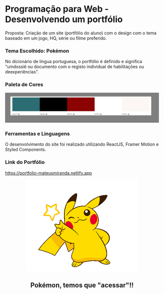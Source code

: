 # Programação para Web - Desenvolvendo um portfólio

Proposta: Criação de um site (portfólio do aluno) com o design com o tema baseado em um jogo, HQ, série ou filme preferido. 


### Tema Escolhido: Pokémon

No dicionário de língua portuguesa, o portfólio é definido e significa “umdossiê ou documento com o registo individual de habilitações ou deexperiências”.


### Paleta de Cores
![paleta de cores](https://raw.githubusercontent.com/MateusJunio016/imagensPortfolio/main/paleta%20de%20cores.png)

### Ferramentas e Linguagens
O desenvolvimento do site foi realizado utilizando ReactJS, Framer Motion e Styled Components.



### Link do Portfólio
https://portfolio-mateusmiranda.netlify.app






<div align="center">
<img src="https://github.com/MateusJunio016/imagensPortfolio/blob/main/pikachu.gif" />
</div>
<div align="center">
  <h2>Pokémon, temos que "acessar"!!</h2>
</div>
